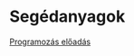 # Segédanyagok

[Programozás előadás](https://github.com/SummerCampBudapest/summercampbudapest.github.io/tree/main/uploads/Programozas.pptx)


